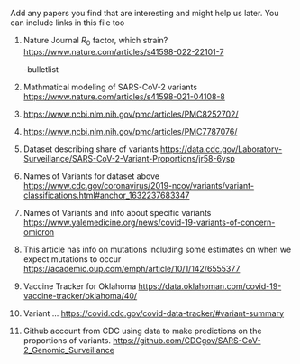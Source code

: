 Add any papers you find that are interesting and might help us later.  You can include links in this file too

1. Nature Journal $R_0$ factor, which strain? https://www.nature.com/articles/s41598-022-22101-7

      -bulletlist
2. Mathmatical modeling of SARS-CoV-2 variants https://www.nature.com/articles/s41598-021-04108-8
3. https://www.ncbi.nlm.nih.gov/pmc/articles/PMC8252702/
4. https://www.ncbi.nlm.nih.gov/pmc/articles/PMC7787076/
5. Dataset describing share of variants https://data.cdc.gov/Laboratory-Surveillance/SARS-CoV-2-Variant-Proportions/jr58-6ysp
6. Names of Variants for dataset above https://www.cdc.gov/coronavirus/2019-ncov/variants/variant-classifications.html#anchor_1632237683347
7. Names of Variants and info about specific variants https://www.yalemedicine.org/news/covid-19-variants-of-concern-omicron
8. This article has info on mutations including some estimates on when we expect mutations to occur https://academic.oup.com/emph/article/10/1/142/6555377
9. Vaccine Tracker for Oklahoma https://data.oklahoman.com/covid-19-vaccine-tracker/oklahoma/40/
10. Variant ... https://covid.cdc.gov/covid-data-tracker/#variant-summary
11. Github account from CDC using data to make predictions on the proportions of variants.  https://github.com/CDCgov/SARS-CoV-2_Genomic_Surveillance
